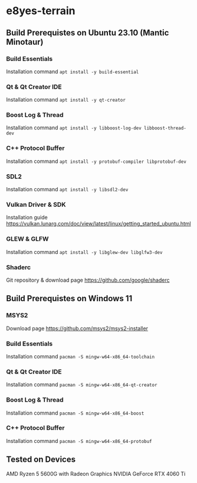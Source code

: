 # e8yes-terrain

## Build Prerequistes on Ubuntu 23.10 (Mantic Minotaur)
### Build Essentials
Installation command `apt install -y build-essential`

### Qt & Qt Creator IDE
Installation command ```apt install -y qt-creator```

### Boost Log & Thread
Installation command ```apt install -y libboost-log-dev libboost-thread-dev```

### C++ Protocol Buffer
Installation command ```apt install -y protobuf-compiler libprotobuf-dev```

### SDL2
Installation command ```apt install -y libsdl2-dev```

### Vulkan Driver & SDK
Installation guide https://vulkan.lunarg.com/doc/view/latest/linux/getting_started_ubuntu.html

### GLEW & GLFW
Installation command ```apt install -y libglew-dev libglfw3-dev```

### Shaderc
Git repository & download page https://github.com/google/shaderc

## Build Prerequistes on Windows 11
### MSYS2
Download page https://github.com/msys2/msys2-installer

### Build Essentials
Installation command `pacman -S mingw-w64-x86_64-toolchain`

### Qt & Qt Creator IDE
Installation command `pacman -S mingw-w64-x86_64-qt-creator`

### Boost Log & Thread
Installation command `pacman -S mingw-w64-x86_64-boost`

### C++ Protocol Buffer
Installation command `pacman -S mingw-w64-x86_64-protobuf`

## Tested on Devices
AMD Ryzen 5 5600G with Radeon Graphics
NVIDIA GeForce RTX 4060 Ti
